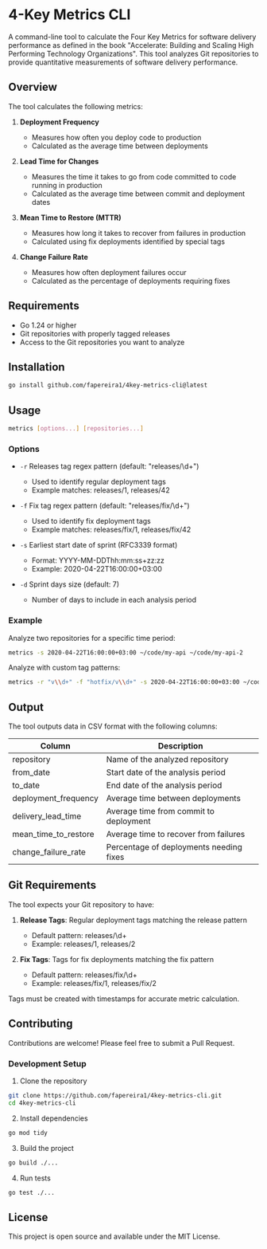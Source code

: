 # 4-Key Metrics CLI

A command-line tool to calculate the Four Key Metrics for software delivery performance as defined in the book "Accelerate: Building and Scaling High Performing Technology Organizations". This tool analyzes Git repositories to provide quantitative measurements of software delivery performance.

## Overview

The tool calculates the following metrics:

1. **Deployment Frequency**
   - Measures how often you deploy code to production
   - Calculated as the average time between deployments

2. **Lead Time for Changes**
   - Measures the time it takes to go from code committed to code running in production
   - Calculated as the average time between commit and deployment dates

3. **Mean Time to Restore (MTTR)**
   - Measures how long it takes to recover from failures in production
   - Calculated using fix deployments identified by special tags

4. **Change Failure Rate**
   - Measures how often deployment failures occur
   - Calculated as the percentage of deployments requiring fixes

## Requirements

- Go 1.24 or higher
- Git repositories with properly tagged releases
- Access to the Git repositories you want to analyze

## Installation

```bash
go install github.com/fapereira1/4key-metrics-cli@latest
```

## Usage

```bash
metrics [options...] [repositories...]
```

### Options

- `-r` Releases tag regex pattern (default: "releases/\\d+")
  - Used to identify regular deployment tags
  - Example matches: releases/1, releases/42

- `-f` Fix tag regex pattern (default: "releases/fix/\\d+")
  - Used to identify fix deployment tags
  - Example matches: releases/fix/1, releases/fix/42

- `-s` Earliest start date of sprint (RFC3339 format)
  - Format: YYYY-MM-DDThh:mm:ss+zz:zz
  - Example: 2020-04-22T16:00:00+03:00

- `-d` Sprint days size (default: 7)
  - Number of days to include in each analysis period

### Example

Analyze two repositories for a specific time period:
```bash
metrics -s 2020-04-22T16:00:00+03:00 ~/code/my-api ~/code/my-api-2
```

Analyze with custom tag patterns:
```bash
metrics -r "v\\d+" -f "hotfix/v\\d+" -s 2020-04-22T16:00:00+03:00 ~/code/my-api
```

## Output

The tool outputs data in CSV format with the following columns:

| Column | Description |
|--------|-------------|
| repository | Name of the analyzed repository |
| from_date | Start date of the analysis period |
| to_date | End date of the analysis period |
| deployment_frequency | Average time between deployments |
| delivery_lead_time | Average time from commit to deployment |
| mean_time_to_restore | Average time to recover from failures |
| change_failure_rate | Percentage of deployments needing fixes |

## Git Requirements

The tool expects your Git repository to have:

1. **Release Tags**: Regular deployment tags matching the release pattern
   - Default pattern: releases/\\d+
   - Example: releases/1, releases/2

2. **Fix Tags**: Tags for fix deployments matching the fix pattern
   - Default pattern: releases/fix/\\d+
   - Example: releases/fix/1, releases/fix/2

Tags must be created with timestamps for accurate metric calculation.

## Contributing

Contributions are welcome! Please feel free to submit a Pull Request.

### Development Setup

1. Clone the repository
```bash
git clone https://github.com/fapereira1/4key-metrics-cli.git
cd 4key-metrics-cli
```

2. Install dependencies
```bash
go mod tidy
```

3. Build the project
```bash
go build ./...
```

4. Run tests
```bash
go test ./...
```

## License

This project is open source and available under the MIT License.
